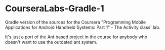 # CourseraLabs-Gradle-1
Gradle version of the sources for the Coursera "Programming Mobile Applications for Android Handheld Systems: Part 1" - The Activity class' lab.

It's just a port of the Ant based project in the course for anybody who doesn't want to use the outdated ant system.
